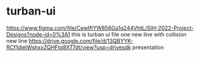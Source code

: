 # turban-ui
https://www.figma.com/file/CewIfIYW856Ga1q244VhtL/SIH-2022-Project-Designs?node-id=0%3A1
this is turban ui file
one new line with collision
new line
https://drive.google.com/file/d/13QBYYK-RCf1dlelWshxxZQHFtg8XT7dt/view?usp=drivesdk
presentation 
